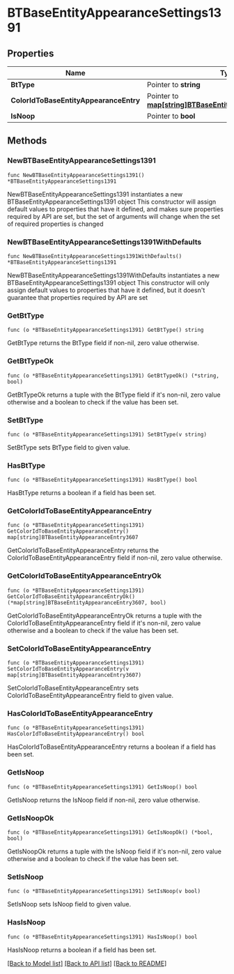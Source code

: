# BTBaseEntityAppearanceSettings1391

## Properties

Name | Type | Description | Notes
------------ | ------------- | ------------- | -------------
**BtType** | Pointer to **string** |  | [optional] 
**ColorIdToBaseEntityAppearanceEntry** | Pointer to [**map[string]BTBaseEntityAppearanceEntry3607**](BTBaseEntityAppearanceEntry3607.md) |  | [optional] 
**IsNoop** | Pointer to **bool** |  | [optional] 

## Methods

### NewBTBaseEntityAppearanceSettings1391

`func NewBTBaseEntityAppearanceSettings1391() *BTBaseEntityAppearanceSettings1391`

NewBTBaseEntityAppearanceSettings1391 instantiates a new BTBaseEntityAppearanceSettings1391 object
This constructor will assign default values to properties that have it defined,
and makes sure properties required by API are set, but the set of arguments
will change when the set of required properties is changed

### NewBTBaseEntityAppearanceSettings1391WithDefaults

`func NewBTBaseEntityAppearanceSettings1391WithDefaults() *BTBaseEntityAppearanceSettings1391`

NewBTBaseEntityAppearanceSettings1391WithDefaults instantiates a new BTBaseEntityAppearanceSettings1391 object
This constructor will only assign default values to properties that have it defined,
but it doesn't guarantee that properties required by API are set

### GetBtType

`func (o *BTBaseEntityAppearanceSettings1391) GetBtType() string`

GetBtType returns the BtType field if non-nil, zero value otherwise.

### GetBtTypeOk

`func (o *BTBaseEntityAppearanceSettings1391) GetBtTypeOk() (*string, bool)`

GetBtTypeOk returns a tuple with the BtType field if it's non-nil, zero value otherwise
and a boolean to check if the value has been set.

### SetBtType

`func (o *BTBaseEntityAppearanceSettings1391) SetBtType(v string)`

SetBtType sets BtType field to given value.

### HasBtType

`func (o *BTBaseEntityAppearanceSettings1391) HasBtType() bool`

HasBtType returns a boolean if a field has been set.

### GetColorIdToBaseEntityAppearanceEntry

`func (o *BTBaseEntityAppearanceSettings1391) GetColorIdToBaseEntityAppearanceEntry() map[string]BTBaseEntityAppearanceEntry3607`

GetColorIdToBaseEntityAppearanceEntry returns the ColorIdToBaseEntityAppearanceEntry field if non-nil, zero value otherwise.

### GetColorIdToBaseEntityAppearanceEntryOk

`func (o *BTBaseEntityAppearanceSettings1391) GetColorIdToBaseEntityAppearanceEntryOk() (*map[string]BTBaseEntityAppearanceEntry3607, bool)`

GetColorIdToBaseEntityAppearanceEntryOk returns a tuple with the ColorIdToBaseEntityAppearanceEntry field if it's non-nil, zero value otherwise
and a boolean to check if the value has been set.

### SetColorIdToBaseEntityAppearanceEntry

`func (o *BTBaseEntityAppearanceSettings1391) SetColorIdToBaseEntityAppearanceEntry(v map[string]BTBaseEntityAppearanceEntry3607)`

SetColorIdToBaseEntityAppearanceEntry sets ColorIdToBaseEntityAppearanceEntry field to given value.

### HasColorIdToBaseEntityAppearanceEntry

`func (o *BTBaseEntityAppearanceSettings1391) HasColorIdToBaseEntityAppearanceEntry() bool`

HasColorIdToBaseEntityAppearanceEntry returns a boolean if a field has been set.

### GetIsNoop

`func (o *BTBaseEntityAppearanceSettings1391) GetIsNoop() bool`

GetIsNoop returns the IsNoop field if non-nil, zero value otherwise.

### GetIsNoopOk

`func (o *BTBaseEntityAppearanceSettings1391) GetIsNoopOk() (*bool, bool)`

GetIsNoopOk returns a tuple with the IsNoop field if it's non-nil, zero value otherwise
and a boolean to check if the value has been set.

### SetIsNoop

`func (o *BTBaseEntityAppearanceSettings1391) SetIsNoop(v bool)`

SetIsNoop sets IsNoop field to given value.

### HasIsNoop

`func (o *BTBaseEntityAppearanceSettings1391) HasIsNoop() bool`

HasIsNoop returns a boolean if a field has been set.


[[Back to Model list]](../README.md#documentation-for-models) [[Back to API list]](../README.md#documentation-for-api-endpoints) [[Back to README]](../README.md)


